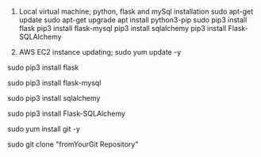  1. Local virtual machine; python, flask and mySql installation
sudo apt-get update
sudo apt-get upgrade
apt install python3-pip
sudo pip3 install flask
pip3 install flask-mysql
pip3 install sqlalchemy
pip3 install Flask-SQLAlchemy

 2. AWS EC2 instance updating;
sudo yum update -y

sudo pip3 install flask

sudo pip3 install flask-mysql

sudo pip3 install sqlalchemy

sudo pip3 install Flask-SQLAlchemy

sudo yum install git -y

sudo git clone "fromYourGit Repository"
